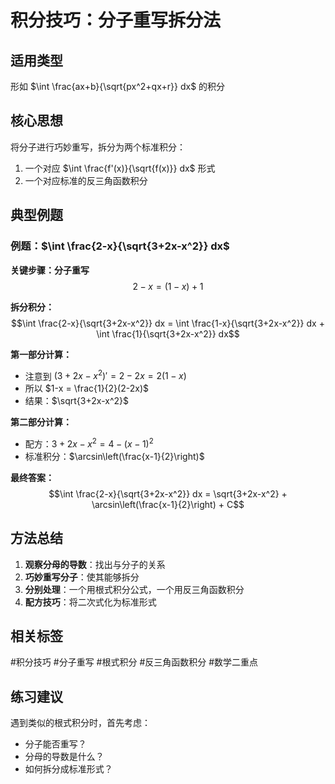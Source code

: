 # 积分技巧：分子重写拆分法

## 适用类型
形如 $\int \frac{ax+b}{\sqrt{px^2+qx+r}} dx$ 的积分

## 核心思想
将分子进行巧妙重写，拆分为两个标准积分：
1. 一个对应 $\int \frac{f'(x)}{\sqrt{f(x)}} dx$ 形式
2. 一个对应标准的反三角函数积分

## 典型例题

### 例题：$\int \frac{2-x}{\sqrt{3+2x-x^2}} dx$

**关键步骤：分子重写**
$$2-x = (1-x) + 1$$

**拆分积分：**
$$\int \frac{2-x}{\sqrt{3+2x-x^2}} dx = \int \frac{1-x}{\sqrt{3+2x-x^2}} dx + \int \frac{1}{\sqrt{3+2x-x^2}} dx$$

**第一部分计算：**
- 注意到 $(3+2x-x^2)' = 2-2x = 2(1-x)$
- 所以 $1-x = \frac{1}{2}(2-2x)$
- 结果：$\sqrt{3+2x-x^2}$

**第二部分计算：**
- 配方：$3+2x-x^2 = 4-(x-1)^2$
- 标准积分：$\arcsin\left(\frac{x-1}{2}\right)$

**最终答案：**
$$\int \frac{2-x}{\sqrt{3+2x-x^2}} dx = \sqrt{3+2x-x^2} + \arcsin\left(\frac{x-1}{2}\right) + C$$

## 方法总结
1. **观察分母的导数**：找出与分子的关系
2. **巧妙重写分子**：使其能够拆分
3. **分别处理**：一个用根式积分公式，一个用反三角函数积分
4. **配方技巧**：将二次式化为标准形式

## 相关标签
#积分技巧 #分子重写 #根式积分 #反三角函数积分 #数学二重点

## 练习建议
遇到类似的根式积分时，首先考虑：
- 分子能否重写？
- 分母的导数是什么？
- 如何拆分成标准形式？